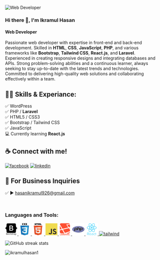 ![Web Developer](https://media.licdn.com/dms/image/D5616AQEcqX01WLZnQA/profile-displaybackgroundimage-shrink_350_1400/0/1697727986721?e=1703116800&v=beta&t=ACanj4bYRBzj0pvfBnfzAtsRmDp8yv3VXSepBkFqCds)

### Hi there 👋, I'm Ikramul Hasan
#### Web Developer

Passionate web developer with expertise in front-end and back-end development. Skilled in **HTML**, **CSS**, **JavaScript**, **PHP**, and various frameworks like **Bootstrap**, **Tailwind CSS**, **React.js**, and **Laravel**. Experienced in creating responsive designs and integrating databases and APIs. Strong problem-solving abilities and a continuous learner, always seeking to stay up-to-date with the latest trends and technologies. Committed to delivering high-quality web solutions and collaborating effectively within a team.

## 👨‍💻 Skills & Experiance: 
✅ WordPress <br> 
✅ PHP / **Laravel** <br>
✅ HTML5 / CSS3 <br>
✅ Bootstrap / Tailwind CSS <br>
✅ JavaScript <br>
💻 Currently learning **React.js** <br>





## ☕ Connect with me!
[<img src='https://camo.githubusercontent.com/2d1ffa69dd491ebeca01b2098cf8233dd09950ff5895abccd5b455ca442abc59/68747470733a2f2f696d672e736869656c64732e696f2f62616467652f46616365626f6f6b2d3138373746323f7374796c653d666f722d7468652d6261646765266c6f676f3d66616365626f6f6b266c6f676f436f6c6f723d7768697465' alt='facebook' height='40'>](https://www.facebook.com/profile.php?id=100005469316899)  [<img src='https://camo.githubusercontent.com/a80d00f23720d0bc9f55481cfcd77ab79e141606829cf16ec43f8cacc7741e46/68747470733a2f2f696d672e736869656c64732e696f2f62616467652f4c696e6b6564496e2d3030373742353f7374796c653d666f722d7468652d6261646765266c6f676f3d6c696e6b6564696e266c6f676f436f6c6f723d7768697465' alt='linkedin' height='40'>](https://www.linkedin.com/in/theikramulhasan/)  



## 📧 For Business Inquiries 
✅  ► hasanikramul926@gmail.com


<br>

<h3 align="left">Languages and Tools:</h3>
<p align="left"> <a href="https://getbootstrap.com" target="_blank" rel="noreferrer"> <img src="https://raw.githubusercontent.com/devicons/devicon/master/icons/bootstrap/bootstrap-plain-wordmark.svg" alt="bootstrap" width="40" height="40"/> </a> <a href="https://www.w3schools.com/css/" target="_blank" rel="noreferrer"> <img src="https://raw.githubusercontent.com/devicons/devicon/master/icons/css3/css3-original-wordmark.svg" alt="css3" width="40" height="40"/> </a> <a href="https://www.w3.org/html/" target="_blank" rel="noreferrer"> <img src="https://raw.githubusercontent.com/devicons/devicon/master/icons/html5/html5-original-wordmark.svg" alt="html5" width="40" height="40"/> </a> <a href="https://developer.mozilla.org/en-US/docs/Web/JavaScript" target="_blank" rel="noreferrer"> <img src="https://raw.githubusercontent.com/devicons/devicon/master/icons/javascript/javascript-original.svg" alt="javascript" width="40" height="40"/> </a> <a href="https://laravel.com/" target="_blank" rel="noreferrer"> <img src="https://raw.githubusercontent.com/devicons/devicon/master/icons/laravel/laravel-plain-wordmark.svg" alt="laravel" width="40" height="40"/> </a> <a href="https://www.php.net" target="_blank" rel="noreferrer"> <img src="https://raw.githubusercontent.com/devicons/devicon/master/icons/php/php-original.svg" alt="php" width="40" height="40"/> </a> <a href="https://reactjs.org/" target="_blank" rel="noreferrer"> <img src="https://raw.githubusercontent.com/devicons/devicon/master/icons/react/react-original-wordmark.svg" alt="react" width="40" height="40"/> </a> <a href="https://tailwindcss.com/" target="_blank" rel="noreferrer"> <img src="https://www.vectorlogo.zone/logos/tailwindcss/tailwindcss-icon.svg" alt="tailwind" width="40" height="40"/> </a> </p>






![GitHub streak stats](https://streak-stats.demolab.com/?user=ikramulhasan1)  

<p align="left"> <img src="https://komarev.com/ghpvc/?username=ikramulhasan1&label=Profile%20views&color=0e75b6&style=flat" alt="ikramulhasan1" /> </p>

